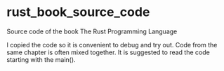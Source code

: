 # rust_book_source_code
Source code of the book The Rust Programming Language

I copied the code so it is convenient to debug and try out. Code from the same chapter is often mixed together. 
It is suggested to read the code starting with the main().
